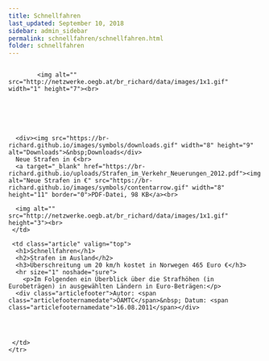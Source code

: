 ```yaml
---
title: Schnellfahren
last_updated: September 10, 2018
sidebar: admin_sidebar
permalink: schnellfahren/schnellfahren.html
folder: schnellfahren
---
```


<tbody><tr width="450">
     <td valign="top" class="articleleftcolumn">
      <img src="https://br-richard.github.io/images/schnellfahren/Polizeiauto.gif" alt="" border="0"><br>
      
      
			<img alt="" src="http://netzwerke.oegb.at/br_richard/data/images/1x1.gif" width="1" height="7"><br>
			
      
      
			
			
      
      <div><img src="https://br-richard.github.io/images/symbols/downloads.gif" width="8" height="9" alt="Downloads">&nbsp;Downloads</div>
      Neue Strafen in €<br>
      <a target="_blank" href="https://br-richard.github.io/uploads/Strafen_im_Verkehr_Neuerungen_2012.pdf"><img alt="Neue Strafen in €" src="https://br-richard.github.io/images/symbols/contentarrow.gif" width="8" height="11" border="0">PDF-Datei, 98 KB</a><br>

      <img alt="" src="http://netzwerke.oegb.at/br_richard/data/images/1x1.gif" height="3"><br>
     </td>
     
     <td class="article" valign="top">
      <h1>Schnellfahren</h1>
      <h2>Strafen im Ausland</h2>
      <h3>Überschreitung um 20 km/h kostet in Norwegen 465 Euro €</h3>
      <hr size="1" noshade="sure">
   		<p>Im Folgenden ein Überblick über die Strafhöhen (in Eurobeträgen) in ausgewählten Ländern in Euro-Beträgen:</p>
      <div class="articlefooter">Autor: <span class="articlefooternamedate">ÖAMTC</span>&nbsp; Datum: <span class="articlefooternamedate">16.08.2011</span></div>


     

     </td>
    </tr>
   </tbody>
